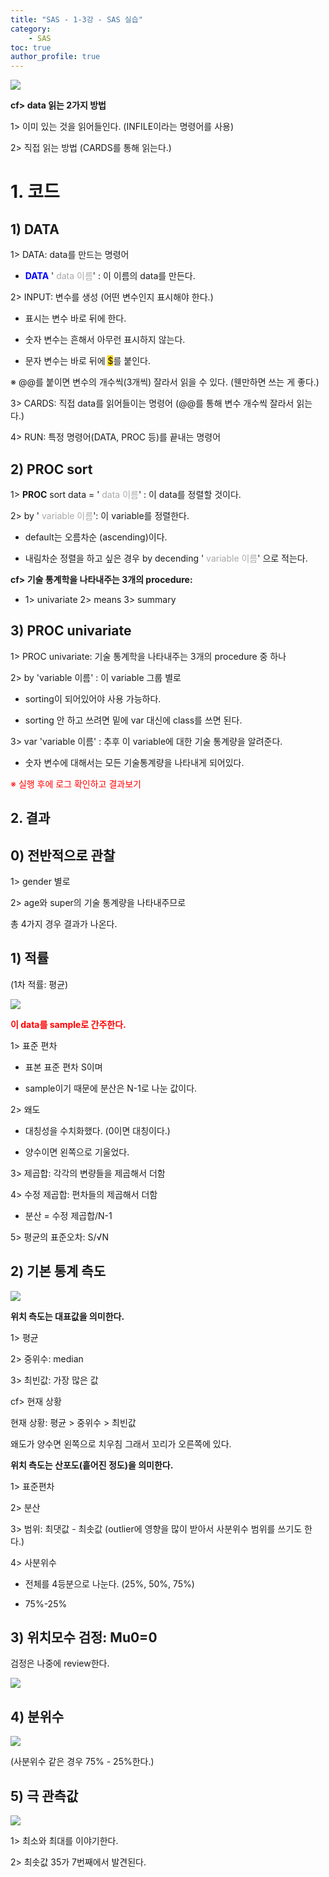 ```yaml
---
title: "SAS - 1-3강 - SAS 실습"
category:
    - SAS
toc: true
author_profile: true
---
```

  
![](https://k.kakaocdn.net/dn/JUMoy/btqCOgdNdiN/j414RGJK6s2tVUNcQTg1l0/img.jpg)

**cf> data 읽는 2가지 방법**

1> 이미 있는 것을 읽어들인다. (INFILE이라는 명령어를 사용)

2> 직접 읽는 방법 (CARDS를 통해 읽는다.)

  

  

# 1. 코드

## 1) DATA

1> DATA: data를 만드는 명령어

-  **<span style="color:blue">DATA</span>**  '<span style="color:#a9a9a9"> data 이름</span>' : 이 이름의 data를 만든다.

2> INPUT: 변수를 생성 (어떤 변수인지 표시해야 한다.)

- 표시는 변수 바로 뒤에 한다.

- 숫자 변수는 흔해서 아무런 표시하지 않는다.

- 문자 변수는 바로 뒤에  <span STYLE="background-color:#ffd400;">$</span>를 붙인다.

※  @@를 붙이면 변수의 개수씩(3개씩) 잘라서 읽을 수 있다. (웬만하면 쓰는 게 좋다.)

3> CARDS:  직접 data를 읽어들이는 명령어 (@@를 통해 변수 개수씩 잘라서 읽는다.)

4> RUN: 특정 명령어(DATA, PROC 등)를 끝내는 명령어

  

## 2) PROC sort

1> **PROC** sort data =  '<span style="color:#a9a9a9"> data 이름</span>' : 이 data를 정렬할 것이다.

2> by  '<span style="color:#a9a9a9"> variable 이름</span>': 이 variable를 정렬한다.

- default는 오름차순 (ascending)이다.

- 내림차순 정렬을 하고 싶은 경우 by decending  '<span style="color:#a9a9a9"> variable 이름</span>' 으로 적는다.

  

**cf> 기술 통계학을 나타내주는 3개의 procedure:**

- 1>  univariate 2> means 3> summary

  

## 3) PROC univariate

1>  PROC univariate: 기술 통계학을 나타내주는 3개의 procedure 중 하나

2>  by 'variable 이름' : 이 variable 그룹 별로

- sorting이 되어있어야 사용 가능하다.

- sorting 안 하고 쓰려면 밑에 var 대신에 class를 쓰면 된다.

3> var 'variable 이름' : 추후 이 variable에 대한 기술 통계량을 알려준다.

- 숫자 변수에 대해서는 모든 기술통계량을 나타내게 되어있다.

  

  

<span style="color:red"> ※ 실행 후에 로그 확인하고 결과보기
</span>
  

## 2. 결과

## 0) 전반적으로 관찰

1> gender 별로

2> age와 super의 기술 통계량을 나타내주므로

총 4가지 경우 결과가 나온다.

## 1) 적률

(1차 적률: 평균)

![](https://k.kakaocdn.net/dn/cEDxTz/btqCKAkwISR/coZLwPhY0uFQsvaRWtHo31/img.jpg)

<span style="color:red"> **이 data를 sample로 간주한다.**</span>

1> 표준 편차

- 표본 표준 편차 S이며

- sample이기 때문에 분산은 N-1로 나눈 값이다.

2> 왜도

- 대칭성을 수치화했다. (0이면 대칭이다.)

- 양수이면 왼쪽으로 기울었다.

3> 제곱합:  각각의 변량들을 제곱해서 더함

4>  수정 제곱합: 편차들의 제곱해서 더함

- 분산 = 수정 제곱합/N-1

5>  평균의 표준오차: S/√N

  

## 2) 기본 통계 측도

![](https://k.kakaocdn.net/dn/ck8pXh/btqCM9TOclC/8EySxkuSlbwEz3aeCTv7ZK/img.jpg)

**위치 측도는 대표값을 의미한다.**

1> 평균

2> 중위수: median

3> 최빈값: 가장 많은 값

  

cf> 현재 상황

현재 상황: 평균 > 중위수 > 최빈값

왜도가 양수면 왼쪽으로 치우침 그래서 꼬리가 오른쪽에 있다.

  

**위치 측도는 산포도(흩어진 정도)을 의미한다.**

1> 표준편차

2> 분산

3> 범위: 최댓값 - 최솟값 (outlier에 영향을 많이 받아서 사분위수 범위를 쓰기도 한다.)

4> 사분위수

- 전체를 4등분으로 나눈다. (25%, 50%, 75%)

- 75%-25%

  

## 3) 위치모수 검정: Mu0=0

검정은 나중에 review한다.

![](https://k.kakaocdn.net/dn/cvrcCm/btqCMmTmK56/gIqg662D4ADqSEk1kGtYMK/img.jpg)

## 4) 분위수

![](https://k.kakaocdn.net/dn/C88JT/btqCNGDOpaJ/ik0UBapUlcFcDkRM4ZVKv1/img.jpg)

(사분위수 같은 경우 75% - 25%한다.)

  

## 5) 극 관측값

  

![](https://k.kakaocdn.net/dn/yk730/btqCLMraVgA/Ks1FkV82D4CZYVIMNHn5Gk/img.jpg)

1> 최소와 최대를 이야기한다.

2> 최솟값 35가 7번째에서 발견된다.